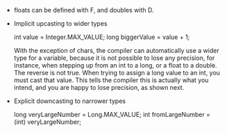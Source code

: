 * floats can be defined with F, and doubles with D. 
* Implicit upcasting to wider types 
    
    int value = Integer.MAX_VALUE;
    long biggerValue = value + 1;
  
  With the exception of chars, the compiler can automatically use a wider type for a variable, because it is not possible to lose any precision, for instance, when stepping up from an int to a long, or a float to a double. The reverse is not true. When trying to assign a long value to an int, you must cast that value. This tells the compiler this is actually what you intend, and you are happy to lose precision, as shown next.

* Explicit downcasting to narrower types 
    
    long veryLargeNumber = Long.MAX_VALUE;
    int fromLargeNumber = (int) veryLargeNumber;
